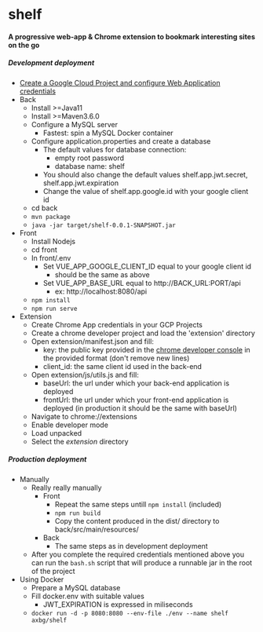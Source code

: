 # shelf
#### A progressive web-app & Chrome extension to bookmark interesting sites on the go

##### Development deployment
* [Create a Google Cloud Project and configure Web Application credentials](https://support.google.com/cloud/answer/6158849?hl=en)
* Back
    * Install >=Java11
    * Install >=Maven3.6.0
    * Configure a MySQL server
        * Fastest: spin a MySQL Docker container
    * Configure application.properties and create a database
        * The default values for database connection:
            * empty root password
            * database name: shelf
        * You should also change the default values shelf.app.jwt.secret, shelf.app.jwt.expiration
        * Change the value of shelf.app.google.id with your google client id
    * cd back
    * ```mvn package```
    * ```java -jar target/shelf-0.0.1-SNAPSHOT.jar```
* Front
    * Install Nodejs
    * cd front
    * In front/.env
      * Set VUE_APP_GOOGLE_CLIENT_ID equal to your google client id 
        * should be the same as above
      * Set VUE_APP_BASE_URL equal to http://BACK_URL:PORT/api
        * ex: http://localhost:8080/api
    * ```npm install```
    * ```npm run serve```
* Extension
    * Create Chrome App credentials in your GCP Projects
    * Create a chrome developer project and load the 'extension' directory
    * Open extension/manifest.json and fill:
        * key: the public key provided in the [chrome developer console](https://chrome.google.com/webstore/developer/dashboard) in the provided format (don't remove new lines)
        * client_id: the same client id used in the back-end
    * Open extension/js/utils.js and fill:
         * baseUrl: the url under which your back-end application is deployed
         * frontUrl: the url under which your front-end application is deployed (in production it should be the same with baseUrl)
    * Navigate to chrome://extensions
    * Enable developer mode
    * Load unpacked
    * Select the *extension* directory

##### Production deployment
* Manually
  * Really really manually
    * Front
        * Repeat the same steps untill ```npm install``` (included)
        * ```npm run build```
        * Copy the content produced in the dist/ directory to back/src/main/resources/
    * Back
        * The same steps as in development deployment
  * After you complete the required credentials mentioned above you can run the ```bash.sh``` script that will produce a runnable jar in the root of the project
* Using Docker
  * Prepare a MySQL database
  * Fill docker.env with suitable values
    * JWT_EXPIRATION is expressed in miliseconds
  * ```docker run -d -p 8080:8080 --env-file ./env --name shelf axbg/shelf```
